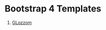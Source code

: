 ﻿# Bootstrap 4 Templates

1. [GLozzom](https://tjmukurumbira.github.io/bootstrap4/glozzom/index.html)
 
